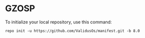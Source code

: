 GZOSP
========

To initialize your local repository, use this command:

	repo init -u https://github.com/ValidusOs/manifest.git -b 8.0
